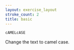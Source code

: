 ```yaml
---
layout: exercise_layout
stroke_count: 2
title: basic
---
```


    cAMELcASE

Change the text to camel case.
